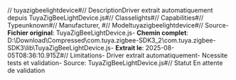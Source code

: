 // tuyazigbeelightdevice#// DescriptionDriver extrait automatiquement depuis TuyaZigBeeLightDevice.js#// Classelights#// Capabilities#// Typeunknown#// Manufacturer, #// Modeltuyazigbeelightdevice#// Source- **Fichier original**: TuyaZigBeeLightDevice.js- **Chemin complet**: D:\Download\Compressed\com.tuya.zigbee-SDK3_2\com.tuya.zigbee-SDK3\lib\TuyaZigBeeLightDevice.js- **Extrait le**: 2025-08-05T08:36:10.915Z#// Limitations- Driver extrait automatiquement- Ncessite tests et validation- Source: TuyaZigBeeLightDevice.js#// Statut En attente de validation